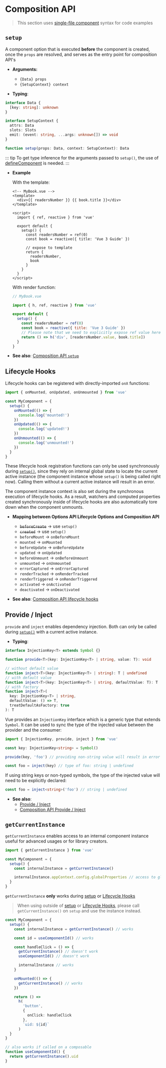 # Composition API

> This section uses [single-file component](../guide/single-file-component.html) syntax for code examples

## `setup`

A component option that is executed **before** the component is created, once the `props` are resolved, and serves as the entry point for composition API's

- **Arguments:**

  - `{Data} props`
  - `{SetupContext} context`

- **Typing**:

```ts
interface Data {
  [key: string]: unknown
}

interface SetupContext {
  attrs: Data
  slots: Slots
  emit: (event: string, ...args: unknown[]) => void
}

function setup(props: Data, context: SetupContext): Data
```

::: tip
To get type inference for the arguments passed to `setup()`, the use of [defineComponent](global-api.html#definecomponent) is needed.
:::

- **Example**

  With the template:

  ```vue-html
  <!-- MyBook.vue -->
  <template>
    <div>{{ readersNumber }} {{ book.title }}</div>
  </template>

  <script>
    import { ref, reactive } from 'vue'

    export default {
      setup() {
        const readersNumber = ref(0)
        const book = reactive({ title: 'Vue 3 Guide' })

        // expose to template
        return {
          readersNumber,
          book
        }
      }
    }
  </script>
  ```

  With render function:

  ```js
  // MyBook.vue

  import { h, ref, reactive } from 'vue'

  export default {
    setup() {
      const readersNumber = ref(0)
      const book = reactive({ title: 'Vue 3 Guide' })
      // Please note that we need to explicitly expose ref value here
      return () => h('div', [readersNumber.value, book.title])
    }
  }
  ```

- **See also**: [Composition API `setup`](../guide/composition-api-setup.html)

## Lifecycle Hooks

Lifecycle hooks can be registered with directly-imported `onX` functions:

```js
import { onMounted, onUpdated, onUnmounted } from 'vue'

const MyComponent = {
  setup() {
    onMounted(() => {
      console.log('mounted!')
    })
    onUpdated(() => {
      console.log('updated!')
    })
    onUnmounted(() => {
      console.log('unmounted!')
    })
  }
}
```

These lifecycle hook registration functions can only be used synchronously during [`setup()`](#setup), since they rely on internal global state to locate the current active instance (the component instance whose `setup()` is being called right now). Calling them without a current active instance will result in an error.

The component instance context is also set during the synchronous execution of lifecycle hooks. As a result, watchers and computed properties created synchronously inside of lifecycle hooks are also automatically tore down when the component unmounts.

- **Mapping between Options API Lifecycle Options and Composition API**

  - ~~`beforeCreate`~~ -> use `setup()`
  - ~~`created`~~ -> use `setup()`
  - `beforeMount` -> `onBeforeMount`
  - `mounted` -> `onMounted`
  - `beforeUpdate` -> `onBeforeUpdate`
  - `updated` -> `onUpdated`
  - `beforeUnmount` -> `onBeforeUnmount`
  - `unmounted` -> `onUnmounted`
  - `errorCaptured` -> `onErrorCaptured`
  - `renderTracked` -> `onRenderTracked`
  - `renderTriggered` -> `onRenderTriggered`
  - `activated` -> `onActivated`
  - `deactivated` -> `onDeactivated`


- **See also**: [Composition API lifecycle hooks](../guide/composition-api-lifecycle-hooks.html)

## Provide / Inject

`provide` and `inject` enables dependency injection. Both can only be called during [`setup()`](#setup) with a current active instance.

- **Typing**:

```ts
interface InjectionKey<T> extends Symbol {}

function provide<T>(key: InjectionKey<T> | string, value: T): void

// without default value
function inject<T>(key: InjectionKey<T> | string): T | undefined
// with default value
function inject<T>(key: InjectionKey<T> | string, defaultValue: T): T
// with factory
function inject<T>(
  key: InjectionKey<T> | string,
  defaultValue: () => T,
  treatDefaultAsFactory: true
): T
```

Vue provides an `InjectionKey` interface which is a generic type that extends `Symbol`. It can be used to sync the type of the injected value between the provider and the consumer:

```ts
import { InjectionKey, provide, inject } from 'vue'

const key: InjectionKey<string> = Symbol()

provide(key, 'foo') // providing non-string value will result in error

const foo = inject(key) // type of foo: string | undefined
```

If using string keys or non-typed symbols, the type of the injected value will need to be explicitly declared:

```ts
const foo = inject<string>('foo') // string | undefined
```

- **See also**:
  - [Provide / Inject](../guide/component-provide-inject.html)
  - [Composition API Provide / Inject](../guide/composition-api-provide-inject.html)

## `getCurrentInstance`

`getCurrentInstance` enables access to an internal component instance useful for advanced usages or for library creators.

```ts
import { getCurrentInstance } from 'vue'

const MyComponent = {
  setup() {
    const internalInstance = getCurrentInstance()

    internalInstance.appContext.config.globalProperties // access to globalProperties
  }
}
```

`getCurrentInstance` **only** works during [setup](#setup) or [Lifecycle Hooks](#lifecycle-hooks)

> When using outside of [setup](#setup) or [Lifecycle Hooks](#lifecycle-hooks), please call `getCurrentInstance()` on `setup` and use the instance instead.

```ts
const MyComponent = {
  setup() {
    const internalInstance = getCurrentInstance() // works

    const id = useComponentId() // works

    const handleClick = () => {
      getCurrentInstance() // doesn't work
      useComponentId() // doesn't work

      internalInstance // works
    }

    onMounted(() => {
      getCurrentInstance() // works
    })

    return () =>
      h(
        'button',
        {
          onClick: handleClick
        },
        `uid: ${id}`
      )
  }
}

// also works if called on a composable
function useComponentId() {
  return getCurrentInstance().uid
}
```
